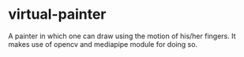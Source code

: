 # virtual-painter

A painter in which one can draw using the motion of his/her  fingers. It makes use of opencv and mediapipe module for doing so. 
